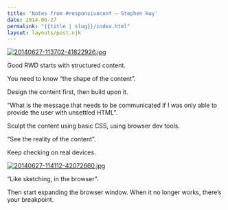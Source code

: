```yaml
---
title: 'Notes from #responsiveconf – Stephen Hay'
date: 2014-06-27
permalink: "{{title | slug}}/index.html"
layout: layouts/post.njk
---
```

[<img src="http://mattrad.uk/wp-content/uploads/2014/06/20140627-113702-41822926.jpg" alt="20140627-113702-41822926.jpg" class="alignnone size-full" />][1]

Good RWD starts with structured content. 

You need to know &#8220;the shape of the content&#8221;. 

Design the content first, then build upon it. 

&#8220;What is the message that needs to be communicated if I was only able to provide the user with unsettled HTML&#8221;.

Sculpt the content using basic CSS, using browser dev tools. 

&#8220;See the reality of the content&#8221;. 

Keep checking on real devices.

[<img src="http://mattrad.uk/wp-content/uploads/2014/06/20140627-114112-42072660.jpg" alt="20140627-114112-42072660.jpg" class="alignnone size-full" />][2]

&#8220;Like sketching, in the browser&#8221;. 

Then start expanding the browser window. When it no longer works, there&#8217;s your breakpoint.

 [1]: http://mattrad.uk/wp-content/uploads/2014/06/20140627-113702-41822926.jpg
 [2]: http://mattrad.uk/wp-content/uploads/2014/06/20140627-114112-42072660.jpg